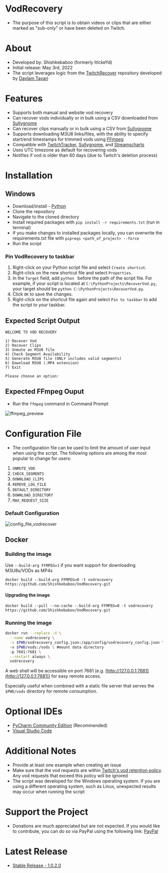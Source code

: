 # VodRecovery
* The purpose of this script is to obtain videos or clips that are either marked as "sub-only" or have been deleted on Twitch. 

# About
* Developed by: Shishkebaboo (formerly ItIckeYd)
* Initial release: May 3rd, 2022
* The script leverages logic from the [TwitchRecover](https://github.com/TwitchRecover/TwitchRecover) repository developed by [Daylam Tayari](https://github.com/daylamtayari)

# Features
* Supports both manual and website vod recovery
* Can recover vods individually or in bulk using a CSV downloaded from [Sullygnome](https://sullygnome.com/)
* Can recover clips manually or in bulk using a CSV from [Sullygnome](https://sullygnome.com/)
* Supports downloading M3U8 links/files, with the ability to specify start/end timestamps for trimmed vods using [FFmpeg](https://ffmpeg.org/download.html)
* Compatible with [TwitchTracker](https://twitchtracker.com/), [Sullygnome](https://sullygnome.com/), and [Streamscharts](https://streamscharts.com/)
* Uses UTC timezone as default for recovering vods
* Notifies if vod is older than 60 days (due to Twitch's deletion process)

# Installation
## Windows
* Download/install - [Python](https://www.python.org/downloads/)
* Clone the repository
* Navigate to the cloned directory
* Install required packages with `pip install -r requirements.txt` (run in terminal)
* If you make changes to installed packages locally, you can overwrite the requirements.txt file with `pipreqs <path_of_project> --force`
* Run the script

### Pin VodRecovery to taskbar
1) Right-click on your Python script file and select `Create shortcut`.
2) Right-click on the new shortcut file and select `Properties`.
3) In the `Target` field, add `python ` before the path of the script file. For example, if your script is located at `C:\PythonProjects\RecoverVod.py`, your target should be `python C:\PythonProjects\RecoverVod.py`.
4) Click `OK` to save the changes.
5) Right-click on the shortcut file again and select `Pin to taskbar` to add the script to your taskbar.

## Expected Script Output

```
WELCOME TO VOD RECOVERY

1) Recover Vod
2) Recover Clips
3) Unmute an M3U8 file
4) Check Segment Availability
5) Generate M3U8 file (ONLY includes valid segments)
6) Download M3U8 (.MP4 extension)
7) Exit

Please choose an option:
```

## Expected FFmpeg Ouput
* Run the `ffmpeg` command in Command Prompt

![ffmpeg_preview](https://user-images.githubusercontent.com/118132878/216841020-617b9807-3a4c-4f03-856e-854d91306880.png)

# Configuration File
* The configuration file can be used to limit the amount of user input when using the script. The following options are among the most popular to change for users:
 1. ```UNMUTE_VOD```
 2. ```CHECK_SEGMENTS```
 3. ```DOWNLOAD_CLIPS```
 4. ```REMOVE_LOG_FILE```
 5. ```DEFAULT_DIRECTORY```
 6. ```DOWNLOAD_DIRECTORY```
 7. ```MAX_REQUEST_SIZE```

### Default Configuration
![config_file_vodrecover](https://user-images.githubusercontent.com/118132878/220527660-54a2f47c-20cf-4c2d-b4d1-7c9866835ad4.png)

## Docker
### Building the image
Use `--build-arg FFMPEG=1` if you want support for downloading M3U8s/VODs as MP4s

`docker build --build-arg FFMPEG=0 -t vodrecovery https://github.com/Shishkebaboo/VodRecovery.git`
#### Upgrading the image
`docker build --pull --no-cache --build-arg FFMPEG=0 -t vodrecovery https://github.com/Shishkebaboo/VodRecovery.git`

### Running the image
```sh
docker run --replace -d \
  --name vodrecovery \
  -v $PWD/vodrecovery_config.json:/app/config/vodrecovery_config.json \ #optional: mount custom config
  -v $PWD/vods:/vods \ #mount data directory
  -p 7681:7681 \
  --restart always \
  vodrecovery
```
A web shell will be accessible on port 7681 (e.g. [http://127.0.0.1:7681](http://127.0.0.1:7681)) for easy remote access.

Especially useful when combined with a static file server that serves the `$PWD/vods` directory for remote consumption.

# Optional IDEs
* [PyCharm Community Edition](https://www.jetbrains.com/pycharm/download/) (Recommended)
* [Visual Studio Code](https://code.visualstudio.com/download)

# Additional Notes
* Provide at least one example when creating an issue
* Make sure that the vod requests are within [Twitch's vod retention policy](https://help.twitch.tv/s/article/video-on-demand). Any vod requests that exceed this policy will be ignored
* The script was developed for the Windows operating system. If you are using a different operating system, such as Linux, unexpected results may occur when running the script

# Support the Project
* Donations are much appreciated but are not expected. If you would like to contribute, you can do so via PayPal using the following link: [PayPal](https://paypal.me/VodRecovery)

# Latest Release
* [Stable Release - 1.0.2.0](https://github.com/Shishkebaboo/VodRecovery/releases/tag/vodrecovery-1.0.2.0)

